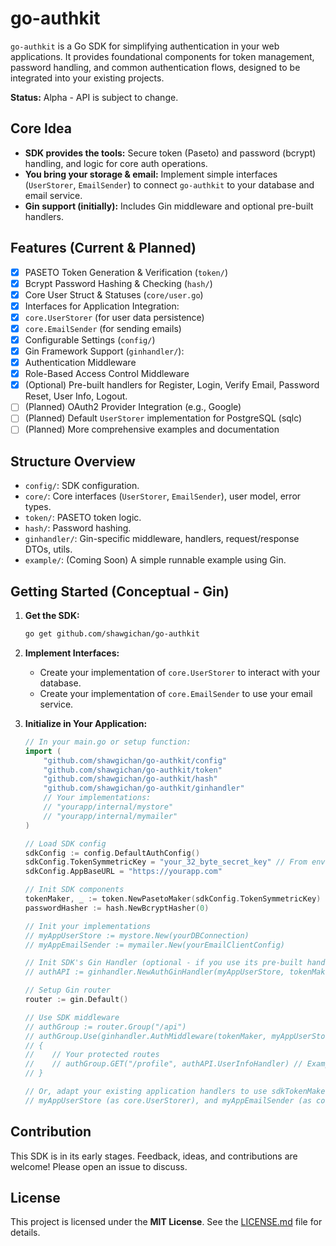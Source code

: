 # go-authkit

`go-authkit` is a Go SDK for simplifying authentication in your web applications. It provides foundational components for token management, password handling, and common authentication flows, designed to be integrated into your existing projects.

**Status:** Alpha - API is subject to change.

## Core Idea

* **SDK provides the tools:** Secure token (Paseto) and password (bcrypt) handling, and logic for core auth operations.
* **You bring your storage & email:** Implement simple interfaces (`UserStorer`, `EmailSender`) to connect `go-authkit` to your database and email service.
* **Gin support (initially):** Includes Gin middleware and optional pre-built handlers.

## Features (Current & Planned)

* [X]  PASETO Token Generation & Verification (`token/`)
* [X]  Bcrypt Password Hashing & Checking (`hash/`)
* [X]  Core User Struct & Statuses (`core/user.go`)
* [X]  Interfaces for Application Integration:
  * [X]  `core.UserStorer` (for user data persistence)
  * [X]  `core.EmailSender` (for sending emails)
* [X]  Configurable Settings (`config/`)
* [X]  Gin Framework Support (`ginhandler/`):
  * [X]  Authentication Middleware
  * [X]  Role-Based Access Control Middleware
  * [X]  (Optional) Pre-built handlers for Register, Login, Verify Email, Password Reset, User Info, Logout.
* [ ]  (Planned) OAuth2 Provider Integration (e.g., Google)
* [ ]  (Planned) Default `UserStorer` implementation for PostgreSQL (sqlc)
* [ ]  (Planned) More comprehensive examples and documentation

## Structure Overview

* `config/`: SDK configuration.
* `core/`: Core interfaces (`UserStorer`, `EmailSender`), user model, error types.
* `token/`: PASETO token logic.
* `hash/`: Password hashing.
* `ginhandler/`: Gin-specific middleware, handlers, request/response DTOs, utils.
* `example/`: (Coming Soon) A simple runnable example using Gin.

## Getting Started (Conceptual - Gin)

1. **Get the SDK:**

   ```bash
   go get github.com/shawgichan/go-authkit 
   ```
2. **Implement Interfaces:**

   * Create your implementation of `core.UserStorer` to interact with your database.
   * Create your implementation of `core.EmailSender` to use your email service.
3. **Initialize in Your Application:**

   ```go
   // In your main.go or setup function:
   import (
       "github.com/shawgichan/go-authkit/config"
       "github.com/shawgichan/go-authkit/token"
       "github.com/shawgichan/go-authkit/hash"
       "github.com/shawgichan/go-authkit/ginhandler"
       // Your implementations:
       // "yourapp/internal/mystore" 
       // "yourapp/internal/mymailer"
   )

   // Load SDK config
   sdkConfig := config.DefaultAuthConfig()
   sdkConfig.TokenSymmetricKey = "your_32_byte_secret_key" // From env
   sdkConfig.AppBaseURL = "https://yourapp.com"

   // Init SDK components
   tokenMaker, _ := token.NewPasetoMaker(sdkConfig.TokenSymmetricKey)
   passwordHasher := hash.NewBcryptHasher(0)

   // Init your implementations
   // myAppUserStore := mystore.New(yourDBConnection)
   // myAppEmailSender := mymailer.New(yourEmailClientConfig)

   // Init SDK's Gin Handler (optional - if you use its pre-built handlers)
   // authAPI := ginhandler.NewAuthGinHandler(myAppUserStore, tokenMaker, passwordHasher, myAppEmailSender, sdkConfig)

   // Setup Gin router
   router := gin.Default()

   // Use SDK middleware
   // authGroup := router.Group("/api")
   // authGroup.Use(ginhandler.AuthMiddleware(tokenMaker, myAppUserStore, sdkConfig))
   // {
   //    // Your protected routes
   //    // authGroup.GET("/profile", authAPI.UserInfoHandler) // Example using SDK handler
   // }

   // Or, adapt your existing application handlers to use sdkTokenMaker, sdkPasswordHasher, 
   // myAppUserStore (as core.UserStorer), and myAppEmailSender (as core.EmailSender).
   ```

## Contribution

This SDK is in its early stages. Feedback, ideas, and contributions are welcome! Please open an issue to discuss.

## License

This project is licensed under the **MIT License**. See the [LICENSE.md](LICENSE.md) file for details.
